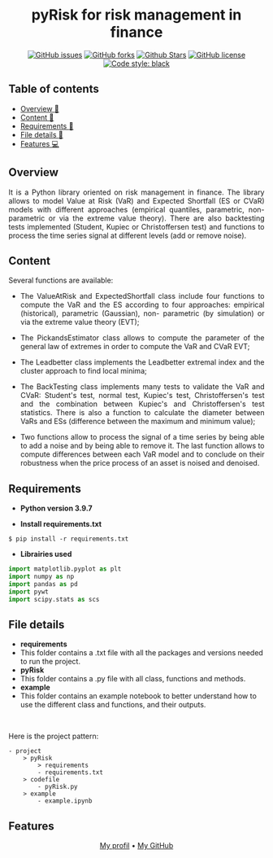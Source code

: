 <h1 align="center">pyRisk for risk management in finance</h1> 

<p align="center"> 
<a href="https://github.com/lprtk/pyRisk/issues"><img alt="GitHub issues" src="https://img.shields.io/github/issues/lprtk/pyRisk"></a> 
<a href="https://github.com/lprtk/pyRisk/network"><img alt="GitHub forks" src="https://img.shields.io/github/forks/lprtk/pyRisk"></a> 
<a href="https://github.com/lprtk/pyRisk/stargazers"><img alt="Github Stars" src="https://img.shields.io/github/stars/lprtk/pyRisk "></a> 
<a href="https://github.com/lprtk/pyRisk/blob/master/LICENSE"><img alt="GitHub license" src="https://img.shields.io/github/license/lprtk/pyRisk"></a> 
<a href="https://github.com/lprtk/pyRisk/"><img alt="Code style: black" src="https://img.shields.io/badge/code%20style-black-000000.svg"></a> 
</p> 

## Table of contents 
* [Overview :loudspeaker:](#Overview)
* [Content :mag_right:](#Context)
* [Requirements :page_with_curl:](#Requirements)
* [File details :open_file_folder:](#File-details)
* [Features :computer:](#Features) 

<a id='section01'></a> 
## Overview 

<p align="justify">It is a Python library oriented on risk management in finance. The library allows to model Value at Risk (VaR) and Expected Shortfall (ES or CVaR) models with different approaches (empirical quantiles, parametric, non-parametric or via the extreme value theory). There are also backtesting tests implemented (Student, Kupiec or Christoffersen test) and functions to process the time series signal at different levels (add or remove noise).<p> 


<a id='section02'></a> 
## Content 

Several functions are available: <ul> 
<li><p align="justify"> The ValueAtRisk and ExpectedShortfall class include four functions to compute the VaR and the ES according to four approaches: empirical (historical), parametric (Gaussian), non- parametric (by simulation) or via the extreme value theory (EVT); </p></li> 
<li><p align="justify"> The PickandsEstimator class allows to compute the parameter of the general law of extremes in order to compute the VaR and CVaR EVT; </p></li> 
<li><p align="justify"> The Leadbetter class implements the Leadbetter extremal index and the cluster approach to find local minima; </p></li> 
<li><p align="justify"> The BackTesting class implements many tests to validate the VaR and CVaR: Student's test, normal test, Kupiec's test, Christoffersen's test and the combination between Kupiec's and Christoffersen's test statistics. There is also a function to calculate the diameter between VaRs and ESs (difference between the maximum and minimum value); </p></li> 
<li><p align="justify"> Two functions allow to process the signal of a time series by being able to add a noise and by being able to remove it. The last function allows to compute differences between each VaR model and to conclude on their robustness when the price process of an asset is noised and denoised.</p></li> 
</ul> 

<a id='section03'></a> 
## Requirements
* **Python version 3.9.7** 

* **Install requirements.txt** 
```console
$ pip install -r requirements.txt 
``` 

* **Librairies used**
```python
import matplotlib.pyplot as plt 
import numpy as np
import pandas as pd
import pywt
import scipy.stats as scs
``` 


<a id='section04'></a> 
## File details 
* **requirements** 
* This folder contains a .txt file with all the packages and versions needed to run the project. 
* **pyRisk** 
* This folder contains a .py file with all class, functions and methods. 
* **example** 
* This folder contains an example notebook to better understand how to use the different class and functions, and their outputs. 

</br> 

Here is the project pattern: 
```
- project 
    > pyRisk	
        > requirements 
	    - requirements.txt 
	> codefile 
	    - pyRisk.py 
	> example 
	    - example.ipynb 
```

<a id='section05'></a> 
## Features 
<p align="center"><a href="https://github.com/lprtk/lprtk ">My profil</a> • 
<a href="https://github.com/lprtk/lprtk ">My GitHub</a></p> 
